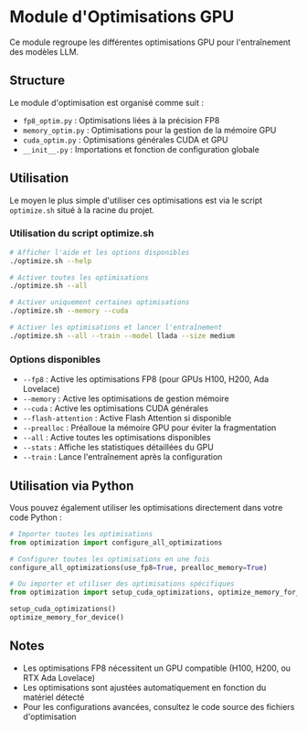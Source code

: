 # Module d'Optimisations GPU

Ce module regroupe les différentes optimisations GPU pour l'entraînement des modèles LLM.

## Structure

Le module d'optimisation est organisé comme suit :

- `fp8_optim.py` : Optimisations liées à la précision FP8
- `memory_optim.py` : Optimisations pour la gestion de la mémoire GPU
- `cuda_optim.py` : Optimisations générales CUDA et GPU
- `__init__.py` : Importations et fonction de configuration globale

## Utilisation

Le moyen le plus simple d'utiliser ces optimisations est via le script `optimize.sh` situé à la racine du projet.

### Utilisation du script optimize.sh

```bash
# Afficher l'aide et les options disponibles
./optimize.sh --help

# Activer toutes les optimisations
./optimize.sh --all

# Activer uniquement certaines optimisations
./optimize.sh --memory --cuda

# Activer les optimisations et lancer l'entraînement
./optimize.sh --all --train --model llada --size medium
```

### Options disponibles

- `--fp8` : Active les optimisations FP8 (pour GPUs H100, H200, Ada Lovelace)
- `--memory` : Active les optimisations de gestion mémoire
- `--cuda` : Active les optimisations CUDA générales
- `--flash-attention` : Active Flash Attention si disponible
- `--prealloc` : Préalloue la mémoire GPU pour éviter la fragmentation
- `--all` : Active toutes les optimisations disponibles
- `--stats` : Affiche les statistiques détaillées du GPU
- `--train` : Lance l'entraînement après la configuration

## Utilisation via Python

Vous pouvez également utiliser les optimisations directement dans votre code Python :

```python
# Importer toutes les optimisations
from optimization import configure_all_optimizations

# Configurer toutes les optimisations en une fois
configure_all_optimizations(use_fp8=True, prealloc_memory=True)

# Ou importer et utiliser des optimisations spécifiques
from optimization import setup_cuda_optimizations, optimize_memory_for_device

setup_cuda_optimizations()
optimize_memory_for_device()
```

## Notes

- Les optimisations FP8 nécessitent un GPU compatible (H100, H200, ou RTX Ada Lovelace)
- Les optimisations sont ajustées automatiquement en fonction du matériel détecté
- Pour les configurations avancées, consultez le code source des fichiers d'optimisation 